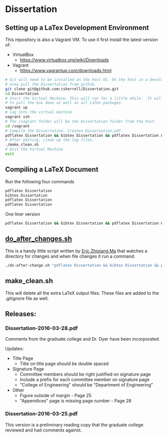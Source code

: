 # Dissertation
## Setting up a LaTex Development Environment
This repository is also a Vagrant VM. To use it first install the latest version of:
* VirtualBox
  * https://www.virtualbox.org/wiki/Downloads
* Vagrant
  * https://www.vagrantup.com/downloads.html

```bash
# Git will need to be installed on the host OS. On the host in a development
# area pull the Dissertation from github.
git clone git@github.com:csherrell/Dissertation.git
cd Dissertation
# Start the Virtual Machine. This will run for a little while.  It will need
# to pull the box down as well as all LaTex packages.
vagrant up
# Log into the virtual machine
vagrant ssh
# The /vagrant folder will be the Dissertation folder from the host.
cd /vagrant
# Compile the Dissertation. Creates Dissertation.pdf.
pdflatex Dissertation && bibtex Dissertation && pdflatex Dissertation && pdflatex Dissertation
# After editing, clean up the log files.
./make_clean.sh
# Exit the Virtual Machine
exit
```

## Compiling a LaTeX Document
Run the following four commands
```bash
pdflatex Dissertation
bibtex Dissertation
pdflatex Dissertation
pdflatex Dissertation
```
One liner version
```bash
pdflatex Dissertation && bibtex Dissertation && pdflatex Dissertation && pdflatex Dissertation
```
## [do_after_changes.sh]
This is a handy little script written by [Eric Zhiqiang Ma] that watches a directory for changes and when file changes it run a command.
```bash
./do-after-change.sh "pdflatex Dissertation && bibtex Dissertation && pdflatex Dissertation && pdflatex Dissertation" *.tex *.sty
```
## make_clean.sh
This will delete all the extra LaTeX output files.  These files are added to the .gitignore file as well.

## Releases:
### Dissertation-2016-03-28.pdf
Comments from the graduate college and Dr. Dyer have been incorporated.

Updates:
* Title Page
  * Title on title page should be double spaced
* Signature Page
  * Committee members should be right justified on signature page
  * Include a prefix for each committee member on signature page
  * "College of Engineering" should be "Department of Engineering"
* Other
  * Figure outside of margin - Page 25
  * "Appendices" page is missing page number - Page 28

### Dissertation-2016-03-25.pdf
This version is a preliminary reading copy that the graduate college reviewed and had comments against.

[do_after_changes.sh]: https://github.com/zma/usefulscripts/blob/master/script/event-driver-cmd/do-after-change.sh
[Eric Zhiqiang Ma]:https://github.com/zma
